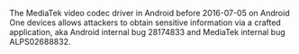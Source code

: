 The MediaTek video codec driver in Android before 2016-07-05 on Android One devices allows attackers to obtain sensitive information via a crafted application, aka Android internal bug 28174833 and MediaTek internal bug ALPS02688832.